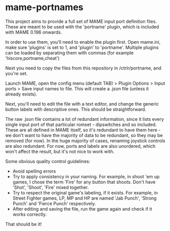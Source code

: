 # mame-portnames

This project aims to provide a full set of MAME input port definition files.
These are meant to be used with the 'portname' plugin, which is included with MAME 0.196 onwards.

In order to use them, you'll need to enable the plugin first. Open mame.ini, make sure 'plugins' is set to 1, and 'plugin' to 'portname'. Multiple plugins can be loaded by separating them with commas (for example 'hiscore,portname,cheat')

Next you need to copy the files from this repository in <mamefolder>/ctrlr/portname, and you're set.
  
Launch MAME, open the config menu (default TAB) > Plugin Options > Input ports > Save input names to file.
This will create a <romset>.json file (unless it already exists).
  
Next, you'll need to edit the file with a text editor, and change the generic button labels with descriptive ones. This should be straightforward.

The raw .json file contains a lot of redundant information, since it lists every single input port of that particular romset - dipswitches and so included. These are all defined in MAME itself, so it's redundant to have them here - we don't want to have the majority of data to be redundant, so they may be removed (for now). In the huge majority of cases, renaming joystick controls are also redundant. For now, ports and labels are also unordered, which won't affect the result, but it's not nice to work with.

Some obvious quality control guidelines:

- Avoid spelling errors
- Try to apply consistency in your naming. For example, in shoot 'em up games, I chose the term 'Fire' for any button that shoots. Don't have 'Shot', 'Shoot', 'Fire' mixed together.
- Try to respect the original game's labeling, if it exists. For example, in Street Fighter games, LP, MP and HP are named 'Jab Punch', 'Strong Punch' and 'Fierce Punch' respectively.
- After editing and saving the file, run the game again and check if it works correctly.

That should be it!
